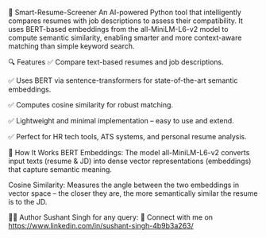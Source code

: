 🚀 Smart-Resume-Screener
An AI-powered Python tool that intelligently compares resumes with job descriptions to assess their compatibility. It uses BERT-based embeddings from the all-MiniLM-L6-v2 model to compute semantic similarity, enabling smarter and more context-aware matching than simple keyword search.

🔍 Features
✅ Compare text-based resumes and job descriptions.

✅ Uses BERT via sentence-transformers for state-of-the-art semantic embeddings.

✅ Computes cosine similarity for robust matching.

✅ Lightweight and minimal implementation – easy to use and extend.

✅ Perfect for HR tech tools, ATS systems, and personal resume analysis.

🧠 How It Works
BERT Embeddings: The model all-MiniLM-L6-v2 converts input texts (resume & JD) into dense vector representations (embeddings) that capture semantic meaning.

Cosine Similarity: Measures the angle between the two embeddings in vector space – the closer they are, the more semantically similar the resume is to the JD.

🙋‍♂️ Author
Sushant Singh
for any query:
📎 Connect with me on https://www.linkedin.com/in/sushant-singh-4b9b3a263/
